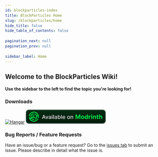 ```yaml
---
id: blockparticles-index
title: BlockParticles Home
slug: /blockparticles/home
hide_title: false
hide_table_of_contents: false

pagination_next: null
pagination_prev: null

sidebar_label: Home
---
```

## Welcome to the BlockParticles Wiki!
#### Use the sidebar to the left to find the topic you're looking for!

### Downloads
[![Hangar](https://raw.githubusercontent.com/intergrav/devins-badges/v3/assets/compact/available/hangar_46h.png)](https://hangar.papermc.io/CrazyCrew/BlockParticles)
[![Modrinth](https://raw.githubusercontent.com/intergrav/devins-badges/v3/assets/compact/available/modrinth_46h.png)](https://modrinth.com/plugin/blockparticles)

### Bug Reports / Feature Requests
Have an issue/bug or a feature request? Go to the [issues tab](https://github.com/Crazy-Crew/BlockParticles/issues) to submit an issue. Please describe in detail what the issue is.